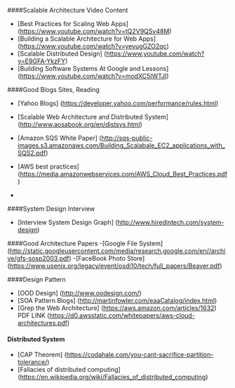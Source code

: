 
####Scalable Architecture Video Content
- [Best Practices for Scaling Web Apps] (https://www.youtube.com/watch?v=tQ2V9QSv48M)
- [Building a Scalable Architecture for Web Apps] (https://www.youtube.com/watch?v=yeyugGZO2qc)
- [Scalable Distributed Design] (https://www.youtube.com/watch?v=E9GFA-YkzFY)
- [Building Software Systems At Google and Lessons] (https://www.youtube.com/watch?v=modXC5IWTJI)

####Good Blogs Sites, Reading
- [Yahoo Blogs] (https://developer.yahoo.com/performance/rules.html)
- [Scalable Web Architecture and Distributed System] (http://www.aosabook.org/en/distsys.html)
- [Amazon SQS White Paper] (http://sqs-public-images.s3.amazonaws.com/Building_Scalabale_EC2_applications_with_SQS2.pdf)
- [AWS best practices] (https://media.amazonwebservices.com/AWS_Cloud_Best_Practices.pdf)

- 
####System Design Interview
- [Interview System Design Graph] (http://www.hiredintech.com/system-design)

####Good Architecture Papers
-[Google File System] (http://static.googleusercontent.com/media/research.google.com/en//archive/gfs-sosp2003.pdf)
-[FaceBook Photo Store] (https://www.usenix.org/legacy/event/osdi10/tech/full_papers/Beaver.pdf)

####Design Pattern
- [OOD Design] (http://www.oodesign.com/)
- [SOA Pattern Blogs] (http://martinfowler.com/eaaCatalog/index.html)
- [Grep the Web Architecture] (https://aws.amazon.com/articles/1632) PDF LINK (https://d0.awsstatic.com/whitepapers/aws-cloud-architectures.pdf)



#### Distributed System
- [CAP Theorem] (https://codahale.com/you-cant-sacrifice-partition-tolerance/)
- [Fallacies of distributed computing] (https://en.wikipedia.org/wiki/Fallacies_of_distributed_computing)
